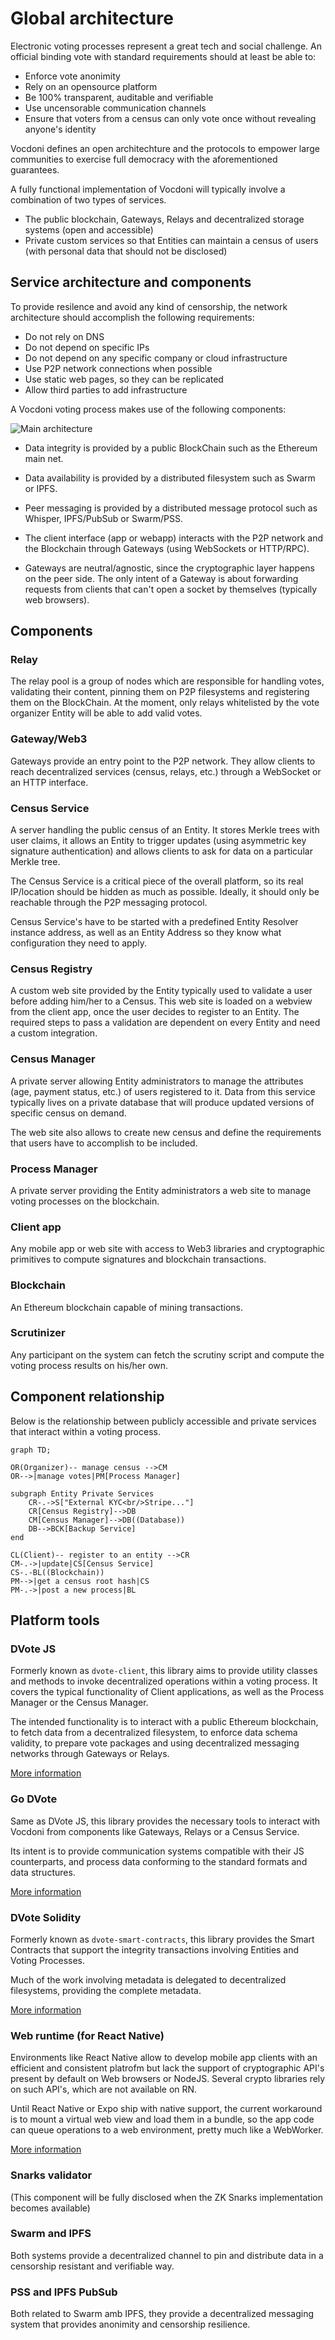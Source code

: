 # Global architecture

Electronic voting processes represent a great tech and social challenge. An official binding vote with standard requirements should at least be able to:

+ Enforce vote anonimity
+ Rely on an opensource platform
+ Be 100% transparent, auditable and verifiable
+ Use uncensorable communication channels
+ Ensure that voters from a census can only vote once without revealing anyone's identity

Vocdoni defines an open architechture and the protocols to empower large communities to exercise full democracy with the aforementioned guarantees. 

A fully functional implementation of Vocdoni will typically involve a combination of two types of services. 
- The public blockchain, Gateways, Relays and decentralized storage systems (open and accessible)
- Private custom services so that Entities can maintain a census of users (with personal data that should not be disclosed)

## Service architecture and components

To provide resilence and avoid any kind of censorship, the network architecture should accomplish the following requirements:

+ Do not rely on DNS
+ Do not depend on specific IPs
+ Do not depend on any specific company or cloud infrastructure
+ Use P2P network connections when possible
+ Use static web pages, so they can be replicated
+ Allow third parties to add infrastructure

A Vocdoni voting process makes use of the following components:

![Main architecture](./architecture-main.png "Main architecture")

+ Data integrity is provided by a public BlockChain such as the Ethereum main net.

+ Data availability is provided by a distributed filesystem such as Swarm or IPFS.

+ Peer messaging is provided by a distributed message protocol such as Whisper, IPFS/PubSub or Swarm/PSS.

+ The client interface (app or webapp) interacts with the P2P network and the Blockchain through Gateways (using WebSockets or HTTP/RPC). 

* Gateways are neutral/agnostic, since the cryptographic layer happens on the peer side. The only intent of a Gateway is about forwarding requests from clients that can't open a socket by themselves (typically web browsers).

## Components

### Relay

The relay pool is a group of nodes which are responsible for handling votes, validating their content, pinning them on P2P filesystems and registering them on the BlockChain. At the moment, only relays whitelisted by the vote organizer Entity will be able to add valid votes. 

### Gateway/Web3
Gateways provide an entry point to the P2P network. They allow clients to reach decentralized services (census, relays, etc.) through a WebSocket or an HTTP interface.

### Census Service
A server handling the public census of an Entity. It stores Merkle trees with user claims, it allows an Entity to trigger updates (using asymmetric key signature authentication) and allows clients to ask for data on a particular Merkle tree.

The Census Service is a critical piece of the overall platform, so its real IP/location should be hidden as much as possible. Ideally, it should only be reachable through the P2P messaging protocol.

Census Service's have to be started with a predefined Entity Resolver instance address, as well as an Entity Address so they know what configuration they need to apply.

### Census Registry
A custom web site provided by the Entity typically used to validate a user before adding him/her to a Census. This web site is loaded on a webview from the client app, once the user decides to register to an Entity. The required steps to pass a validation are dependent on every Entity and need a custom integration.

### Census Manager
A private server allowing Entity administrators to manage the attributes (age, payment status, etc.) of users registered to it. Data from this service typically lives on a private database that will produce updated versions of specific census on demand.

The web site also allows to create new census and define the requirements that users have to accomplish to be included.

### Process Manager
A private server providing the Entity administrators a web site to manage voting processes on the blockchain. 

### Client app
Any mobile app or web site with access to Web3 libraries and cryptographic primitives to compute signatures and blockchain transactions.

### Blockchain
An Ethereum blockchain capable of mining transactions.

### Scrutinizer
Any participant on the system can fetch the scrutiny script and compute the voting process results on his/her own.

## Component relationship

Below is the relationship between publicly accessible and private services that interact within a voting process.

```mermaid
graph TD;

OR(Organizer)-- manage census -->CM
OR-->|manage votes|PM[Process Manager]

subgraph Entity Private Services
	CR-.->S["External KYC<br/>Stripe..."]
	CR[Census Registry]-->DB
	CM[Census Manager]-->DB((Database))
	DB-->BCK[Backup Service]
end

CL(Client)-- register to an entity -->CR
CM-.->|update|CS[Census Service]
CS-.-BL((Blockchain))
PM-->|get a census root hash|CS
PM-.->|post a new process|BL
```

## Platform tools

### DVote JS
Formerly known as `dvote-client`, this library aims to provide utility classes and methods to invoke decentralized operations within a voting process. It covers the typical functionality of Client applications, as well as the Process Manager or the Census Manager. 

The intended functionality is to interact with a public Ethereum blockchain, to fetch data from a decentralized filesystem, to enforce data schema validity, to prepare vote packages and using decentralized messaging networks through Gateways or Relays. 

[More information](/integration/dvote-js)

### Go DVote
Same as DVote JS, this library provides the necessary tools to interact with Vocdoni from components like Gateways, Relays or a Census Service. 

Its intent is to provide communication systems compatible with their JS counterparts, and process data conforming to the standard formats and data structures. 

[More information](/integration/go-dvote)

### DVote Solidity
Formerly known as `dvote-smart-contracts`, this library provides the Smart Contracts that support the integrity transactions involving Entities and Voting Processes.

Much of the work involving metadata is delegated to decentralized filesystems, providing the complete metadata. 

[More information](/protocol/smart-contracts)

### Web runtime (for React Native)
Environments like React Native allow to develop mobile app clients with an efficient and consistent platrofm but lack the support of cryptographic API's present by default on Web browsers or NodeJS. Several crypto libraries rely on such API's, which are not available on RN. 

Until React Native or Expo ship with native support, the current workaround is to mount a virtual web view and load them in a bundle, so the app code can queue operations to a web environment, pretty much like a WebWorker. 

[More information](https://github.com/vocdoni/clientApp/tree/master/web-runtime)

### Snarks validator
(This component will be fully disclosed when the ZK Snarks implementation becomes available)

### Swarm and IPFS
Both systems provide a decentralized channel to pin and distribute data in a censorship resistant and verifiable way. 

### PSS and IPFS PubSub
Both related to Swarm amb IPFS, they provide a decentralized messaging system that provides anonimity and censorship resilience. 
